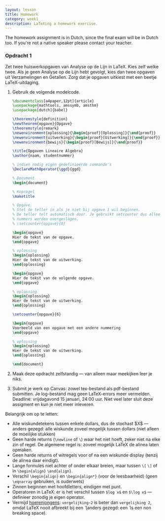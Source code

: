 ```yaml
---
layout: lesson
title: Homework
category: week1
description: LaTeXing a homework exercise.
---
```


The homework assignment is in Dutch, since the final exam will be in
Dutch too. If you're not a native speaker please contact your teacher.

<div class="panel panel-primary">
<h3 class="panel-heading panel-title"> Opdracht 1 </h3>
<div class="panel-body">
Zet twee huiswerkopgaven van Analyse op de Lijn in LaTeX. Kies zelf welke twee.  Als je
geen Analyse op de Lijn hebt gevolgt, kies dan twee opgaven uit Verzamelingen en Getallen. Zorg dat je opgaven uitkiest met een beetje LaTeX-uitdaging.

1. Gebruik de volgende modelcode.

    ```latex
    \documentclass[a4paper,12pt]{article}
    \usepackage{mathtools, amssymb, amsthm}
    \usepackage[dutch]{babel}

    \theoremstyle{definition}
    \newtheorem{opgave}{Opgave}
    \theoremstyle{remark}
    \newenvironment{oplossing}{\begin{proof}[Oplossing]}{\end{proof}}
    \newenvironment{uitwerking}{\begin{proof}[Uitwerking]}{\end{proof}}
    \newenvironment{bewijs}{\begin{proof}[Bewijs]}{\end{proof}}

    \title{Opgaven Lineaire Algebra}
    \author{naam, studentnummer}

    % indien nodig eigen gedefinieerde commando's
    \DeclareMathOperator{\ggd}{ggd}

    % Document
    \begin{document}

    % Kopregel
    \maketitle

    % Opgave
    % Stel de teller in als je niet bij opgave 1 wil beginnen.
    % De teller telt automatisch door. Je gebruikt setcounter dus alleen als
    % nummers worden overgeslagen.
    % \setcounter{opgave}{0}

    \begin{opgave}
    Hier de tekst van de opgave.
    \end{opgave}

    % oplossing
    \begin{oplossing}
    Hier de tekst van de uitwerking.
    \end{oplossing}

    \begin{opgave}
    Hier de tekst van de volgende opgave.
    \end{opgave}

    % oplossing
    \begin{oplossing}
    Hier de tekst van de uitwerking.
    \end{oplossing}

    \setcounter{opgave}{6}

    \begin{opgave}
    Voorbeeld van een opgave met een andere nummering
    \end{opgave}

    % oplossing
    \begin{oplossing}
    Hier de tekst van de uitwerking.
    \end{oplossing}

    \end{document}
    ```
2. Maak deze opdracht zelfstandig — van alleen maar meekijken leer je niks.
3. Submit je werk op Canvas: zowel tex-bestand als pdf-bestand submitten. Je log-bestand mag geen LaTeX-errors meer vermelden. Deadline: vrijdagavond 15 januari, 24:00 uur. Niet veel later sluit deze assigment en kun je niet meer inleveren.

Belangrijk om op te letten:

-   Alle wiskundetekens tussen enkele dollars, dus de stochast \$X\$ —
    anders gezegd: alle wiskunde zoveel mogelijk tussen dollars (niet
    alleen de moeilijke stukken)
-   Geen harde returns (`\newline` of `\`) waar het niet hoeft, zeker
    niet na elke zin of regel. De algemene regel is: zoveel mogelijk
    LaTeX de alinea laten opmaken.
-   Geen harde returns of witregels voor of na een wiskunde display
    (tenzij de alinea daar eindigt).
-   Lange formules niet achter of onder elkaar breien, maar tussen `\[`
    `\]` of in `\begin{align}` `\end{align}`.
-   Verschil `\begin{align}` en `\begin{align*}` (voor de leesbaarheid)
    (geen `\eqnarray` gebruiken, is ouderwets)
-   Zinnen beginnen met hoofdletters, eindigen met punt.
-   Operatoren in LaTeX: er is het verschil tussen `$log x$` en
    `$\log x$` — definieer zonodig je eigen operator.
-   Vermijd [hoerenjongens](https://nl.wikipedia.org/wiki/Hoerenjong_(typografie)): `vergelijking~2` is beter dan
    `vergelijking 2`, omdat LaTeX nooit afbreekt bij een `̃` (anders
    gezegd: een `̃` is een non breaking space).

</div> </div>
